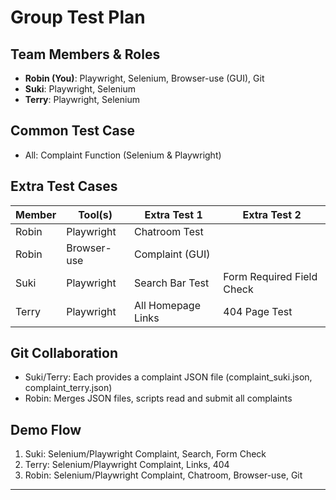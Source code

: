 # Group Test Plan

## Team Members & Roles
- **Robin (You)**: Playwright, Selenium, Browser-use (GUI), Git
- **Suki**: Playwright, Selenium
- **Terry**: Playwright, Selenium

## Common Test Case
- All: Complaint Function (Selenium & Playwright)

## Extra Test Cases
| Member | Tool(s)      | Extra Test 1         | Extra Test 2                |
|--------|--------------|----------------------|-----------------------------|
| Robin  | Playwright   | Chatroom Test        |                             |
| Robin  | Browser-use  | Complaint (GUI)      |                             |
| Suki   | Playwright   | Search Bar Test      | Form Required Field Check   |
| Terry  | Playwright   | All Homepage Links   | 404 Page Test               |

## Git Collaboration
- Suki/Terry: Each provides a complaint JSON file (complaint_suki.json, complaint_terry.json)
- Robin: Merges JSON files, scripts read and submit all complaints

## Demo Flow
1. Suki: Selenium/Playwright Complaint, Search, Form Check
2. Terry: Selenium/Playwright Complaint, Links, 404
3. Robin: Selenium/Playwright Complaint, Chatroom, Browser-use, Git

--- 